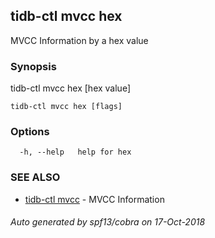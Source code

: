 ## tidb-ctl mvcc hex

MVCC Information by a hex value

### Synopsis


tidb-ctl mvcc hex [hex value]

```
tidb-ctl mvcc hex [flags]
```

### Options

```
  -h, --help   help for hex
```

### SEE ALSO
* [tidb-ctl mvcc](tidb-ctl_mvcc.md)	 - MVCC Information

###### Auto generated by spf13/cobra on 17-Oct-2018
